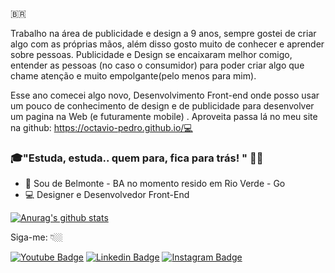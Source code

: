 
🇧🇷

Trabalho na área de publicidade e design a 9 anos, sempre gostei de criar algo com as próprias mãos, além disso gosto muito de conhecer e aprender sobre pessoas. Publicidade e Design se encaixaram melhor comigo, entender as pessoas (no caso o consumidor) para poder criar algo que chame atenção e muito empolgante(pelo menos para mim). 

Esse ano comecei algo novo, Desenvolvimento Front-end onde posso usar um pouco de conhecimento de design e de publicidade para desenvolver um pagina na Web (e futuramente mobile) . Aproveita passa lá no meu site na github: https://octavio-pedro.github.io/💻

### 🎓"Estuda, estuda.. quem para, fica para trás! " 🏃‍♂️

- 📍 Sou de Belmonte - BA no momento resido em Rio Verde - Go
- 💻 Designer e Desenvolvedor Front-End 

[![Anurag's github stats](https://github-readme-stats.vercel.app/api?Octavio-Pedro=anuraghazra)](https://github.com/anuraghazra/github-readme-stats)


Siga-me: 👇🏼

[![Youtube Badge](https://img.shields.io/badge/-Youtube-FF0000?style=flat-square&labelColor=FF0000&logo=youtube&logoColor=white&link=https://www.youtube.com/channel/UCRhKK6VrISnIWPJjYxBPKnA/videos)](https://www.youtube.com/channel/UCPxQIWqous2kQ_X9H-zaP7w) [![Linkedin Badge](https://img.shields.io/badge/-LinkedIn-blue?style=flat-square&logo=Linkedin&logoColor=white&link=https://www.linkedin.com/in/isadora-rodrigues-stangarlin-48402b141/)](https://www.linkedin.com/in/oct%C3%A1vio-pedro/) [![Instagram Badge](https://img.shields.io/badge/-Instagram-violet?style=flat-square&logo=Instagram&logoColor=white&link=https://www.instagram.com/papodedev/)](https://www.instagram.com/octaviopedro/) 
